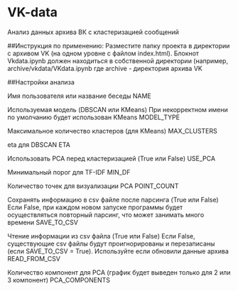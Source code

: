 # VK-data
Анализ данных архива ВК с кластеризацией сообщений

##Инструкция по применению:
Разместите папку проекта в директории с архивом VK (на одном уровне с файлом index.html). 
Блокнот Vkdata.ipynb должен находиться в собственной директории (например, archive/vkdata/VKdata.ipynb где archive - директория архива VK

##Настройки анализа

Имя пользователя или название беседы
NAME

Используемая модель (DBSCAN или KMeans)
При некорректном имени по умолчанию будет использован KMeans
MODEL_TYPE

Максимальное количество кластеров (для KMeans)
MAX_CLUSTERS

eta для DBSCAN
ETA

Использовать PCA перед кластеризацией (True или False)
USE_PCA

Минимальный порог для TF-IDF
MIN_DF

Количество точек для визуализации PCA
POINT_COUNT

Сохранять информацию в csv файле после парсинга (True или False)
Если False, при каждом новом запуске программы будет осуществляться повторный парсинг, что может занимать много времени
SAVE_TO_CSV

Чтение информации из csv файла (True или False)
Если False, существующие csv файлы будут проигнорированы и перезаписаны (если SAVE_TO_CSV = True). Используйте если обновили данные архива
READ_FROM_CSV

Количество компонент для PCA (график будет выведен только для 2 или 3 компонент)
PCA_COMPONENTS
